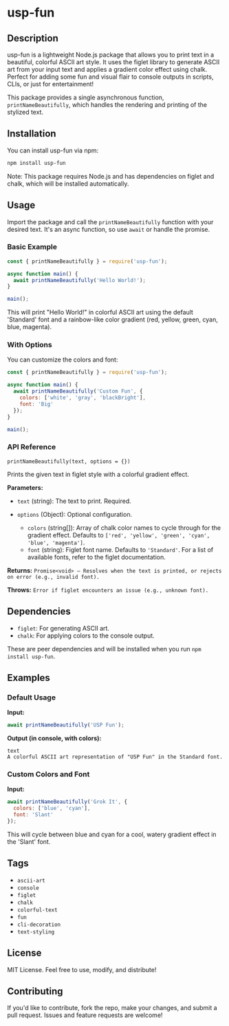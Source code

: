 
# usp-fun

## Description

usp-fun is a lightweight Node.js package that allows you to print text in a beautiful, colorful ASCII art style.
It uses the figlet library to generate ASCII art from your input text and applies a gradient color effect using
chalk. Perfect for adding some fun and visual flair to console outputs in scripts, CLIs, or just for
entertainment!

This package provides a single asynchronous function, `printNameBeautifully`, which handles the rendering and
printing of the stylized text.

## Installation

You can install usp-fun via npm:

```bash
npm install usp-fun
```

Note: This package requires Node.js and has dependencies on figlet and chalk, which will be installed
automatically.

## Usage

Import the package and call the `printNameBeautifully` function with your desired text. It's an async function, so
use `await` or handle the promise.

### Basic Example

```javascript
const { printNameBeautifully } = require('usp-fun');

async function main() {
  await printNameBeautifully('Hello World!');
}

main();
```

This will print "Hello World!" in colorful ASCII art using the default 'Standard' font and a rainbow-like color
gradient (red, yellow, green, cyan, blue, magenta).

### With Options

You can customize the colors and font:

```javascript
const { printNameBeautifully } = require('usp-fun');

async function main() {
  await printNameBeautifully('Custom Fun', {
    colors: ['white', 'gray', 'blackBright'],
    font: 'Big'
  });
}

main();
```

### API Reference

`printNameBeautifully(text, options = {})`

Prints the given text in figlet style with a colorful gradient effect.

**Parameters:**

*   `text` (string): The text to print. Required.
*   `options` (Object): Optional configuration.

    *   `colors` (string[]): Array of chalk color names to cycle through for the gradient effect. Defaults to
`['red', 'yellow', 'green', 'cyan', 'blue', 'magenta']`.
    *   `font` (string): Figlet font name. Defaults to `'Standard'`. For a list of available fonts, refer to the
figlet documentation.

**Returns:** `Promise<void> – Resolves when the text is printed, or rejects on error (e.g., invalid font).`

**Throws:** `Error if figlet encounters an issue (e.g., unknown font).`

## Dependencies

*   `figlet`: For generating ASCII art.
*   `chalk`: For applying colors to the console output.

These are peer dependencies and will be installed when you run `npm install usp-fun`.

## Examples

### Default Usage

**Input:**

```javascript
await printNameBeautifully('USP Fun');
```

**Output (in console, with colors):**

```
text
A colorful ASCII art representation of "USP Fun" in the Standard font.
```

### Custom Colors and Font

**Input:**

```javascript
await printNameBeautifully('Grok It', {
  colors: ['blue', 'cyan'],
  font: 'Slant'
});
```

This will cycle between blue and cyan for a cool, watery gradient effect in the 'Slant' font.

## Tags

*   `ascii-art`
*   `console`
*   `figlet`
*   `chalk`
*   `colorful-text`
*   `fun`
*   `cli-decoration`
*   `text-styling`

## License

MIT License. Feel free to use, modify, and distribute!

## Contributing

If you'd like to contribute, fork the repo, make your changes, and submit a pull request. Issues and feature
requests are welcome!